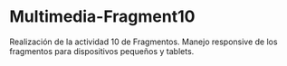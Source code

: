 # Multimedia-Fragment10

Realización de la actividad 10 de Fragmentos. Manejo responsive de los fragmentos para dispositivos pequeños y tablets.
